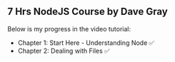 ## 7 Hrs NodeJS Course by Dave Gray

Below is my progress in the video tutorial:
* Chapter 1: Start Here - Understanding Node :white_check_mark: 
* Chapter 2: Dealing with Files :white_check_mark: 

